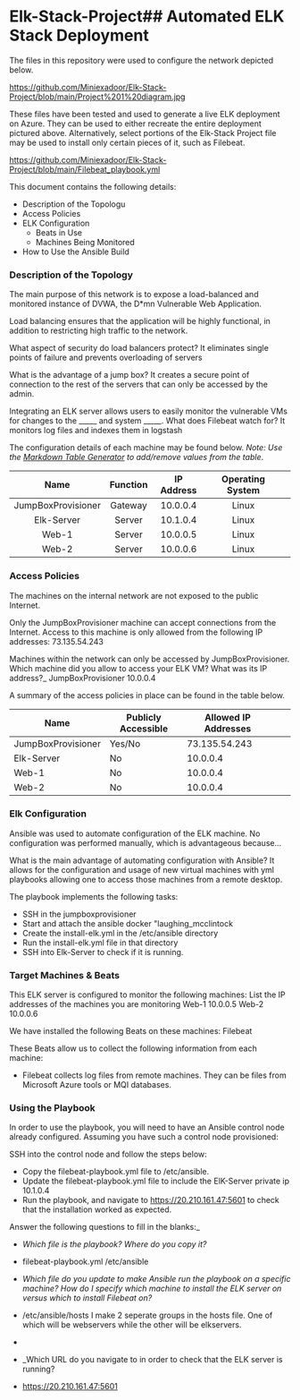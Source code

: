 # Elk-Stack-Project## Automated ELK Stack Deployment

The files in this repository were used to configure the network depicted below.

https://github.com/Miniexadoor/Elk-Stack-Project/blob/main/Project%201%20diagram.jpg

These files have been tested and used to generate a live ELK deployment on Azure. They can be used to either recreate the entire deployment pictured above. Alternatively, select portions of the Elk-Stack Project file may be used to install only certain pieces of it, such as Filebeat.

  https://github.com/Miniexadoor/Elk-Stack-Project/blob/main/Filebeat_playbook.yml

This document contains the following details:
- Description of the Topologu
- Access Policies
- ELK Configuration
  - Beats in Use
  - Machines Being Monitored
- How to Use the Ansible Build


### Description of the Topology

The main purpose of this network is to expose a load-balanced and monitored instance of DVWA, the D*mn Vulnerable Web Application.

Load balancing ensures that the application will be highly functional, in addition to restricting high traffic to the network.

What aspect of security do load balancers protect? 
It eliminates single points of failure and prevents overloading of servers

What is the advantage of a jump box?
It creates a secure point of connection to the rest of the servers that can only be accessed by the admin.

Integrating an ELK server allows users to easily monitor the vulnerable VMs for changes to the _____ and system _____.
What does Filebeat watch for?
It monitors log files and indexes them in logstash


The configuration details of each machine may be found below.
_Note: Use the [Markdown Table Generator](http://www.tablesgenerator.com/markdown_tables) to add/remove values from the table_.

|        Name        | Function | IP Address | Operating System |   |
|:------------------:|:--------:|:----------:|:----------------:|---|
| JumpBoxProvisioner | Gateway  | 10.0.0.4   | Linux            |   |
| Elk-Server         | Server   | 10.1.0.4   | Linux            |   |
| Web-1              | Server   | 10.0.0.5   | Linux            |   |
| Web-2              | Server   | 10.0.0.6   | Linux            |   |

### Access Policies

The machines on the internal network are not exposed to the public Internet. 

Only the JumpBoxProvisioner machine can accept connections from the Internet. Access to this machine is only allowed from the following IP addresses:
73.135.54.243

Machines within the network can only be accessed by JumpBoxProvisioner.
Which machine did you allow to access your ELK VM? What was its IP address?_
JumpBoxProvisioner 10.0.0.4

A summary of the access policies in place can be found in the table below.

| Name               | Publicly Accessible | Allowed IP Addresses |   |   |
|--------------------|---------------------|----------------------|:-:|---|
| JumpBoxProvisioner | Yes/No              | 73.135.54.243        |   |   |
| Elk-Server         | No                  | 10.0.0.4             |   |   |
| Web-1              | No                  | 10.0.0.4             |   |   |
| Web-2              | No                  | 10.0.0.4             |   |   |
### Elk Configuration

Ansible was used to automate configuration of the ELK machine. No configuration was performed manually, which is advantageous because...

What is the main advantage of automating configuration with Ansible?
It allows for the configuration and usage of new virtual machines with yml playbooks allowing one to access those machines from a remote desktop.

The playbook implements the following tasks:
- SSH in the jumpboxprovisioner
- Start and attach the ansible docker "laughing_mcclintock
- Create the install-elk.yml in the /etc/ansible directory
- Run the install-elk.yml file in that directory
- SSH into Elk-Server to check if it is running.


### Target Machines & Beats
This ELK server is configured to monitor the following machines:
List the IP addresses of the machines you are monitoring
Web-1 10.0.0.5
Web-2 10.0.0.6

We have installed the following Beats on these machines:
Filebeat

These Beats allow us to collect the following information from each machine:
- Filebeat collects log files from remote machines. They can be files from Microsoft Azure tools or MQI databases.

### Using the Playbook
In order to use the playbook, you will need to have an Ansible control node already configured. Assuming you have such a control node provisioned: 

SSH into the control node and follow the steps below:
- Copy the filebeat-playbook.yml file to /etc/ansible.
- Update the filebeat-playbook.yml file to include the ElK-Server private ip 10.1.0.4
- Run the playbook, and navigate to https://20.210.161.47:5601 to check that the installation worked as expected.

Answer the following questions to fill in the blanks:_

- _Which file is the playbook? Where do you copy it?_
- filebeat-playbook.yml /etc/ansible

- _Which file do you update to make Ansible run the playbook on a specific machine? How do I specify which machine to install the ELK server on versus which to install Filebeat on?_
- /etc/ansible/hosts I make 2 seperate groups in the hosts file. One of which will be webservers while the other will be elkservers.
- 
- _Which URL do you navigate to in order to check that the ELK server is running?
- https://20.210.161.47:5601

